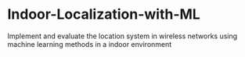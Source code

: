 # Indoor-Localization-with-ML
Implement and evaluate the location system in wireless networks using machine learning methods in a indoor environment
